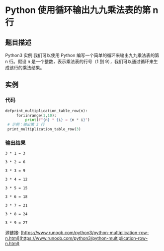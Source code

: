 # Python 使用循环输出九九乘法表的第 n 行

## 题目描述
Python3 实例
我们可以使用 Python 编写一个简单的循环来输出九九乘法表的第 n 行。假设 n 是一个整数，表示乘法表的行号（1 到 9），我们可以通过循环来生成该行的乘法结果。

## 实例
### 代码
```python
defprint_multiplication_table_row(n):
     foriinrange(1,10):
         print(f"{n} * {i} = {n * i}")
 # 示例：输出第 3 行
 print_multiplication_table_row(3)
```
### 输出结果
```
3 * 1 = 3
3 * 2 = 6
3 * 3 = 9
3 * 4 = 12
3 * 5 = 15
3 * 6 = 18
3 * 7 = 21
3 * 8 = 24
3 * 9 = 27
```
源链接: [https://www.runoob.com/python3/python-multiplication-row-n.html](https://www.runoob.com/python3/python-multiplication-row-n.html)